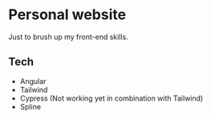 # Personal website
Just to brush up my front-end skills.

## Tech
- Angular
- Tailwind
- Cypress (Not working yet in combination with Tailwind)
- Spline
